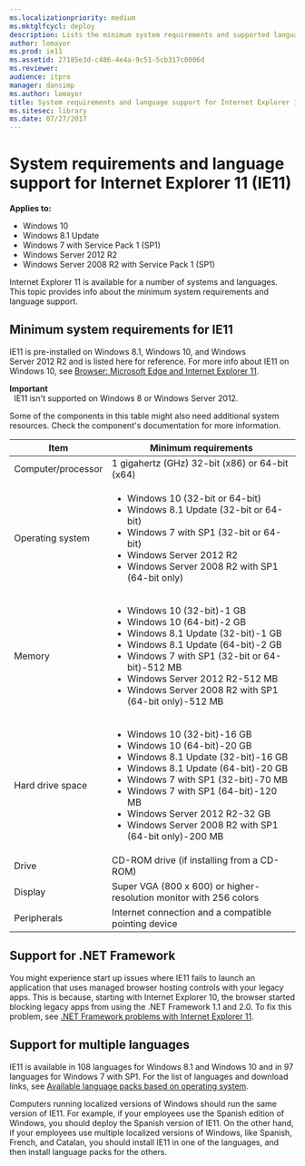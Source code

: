 ```yaml
---
ms.localizationpriority: medium
ms.mktglfcycl: deploy
description: Lists the minimum system requirements and supported languages for Internet Explorer 11.
author: lomayor
ms.prod: ie11
ms.assetid: 27185e3d-c486-4e4a-9c51-5cb317c0006d
ms.reviewer: 
audience: itpromanager: dansimp
ms.author: lomayor
title: System requirements and language support for Internet Explorer 11 (IE11) (Internet Explorer 11 for IT Pros)
ms.sitesec: library
ms.date: 07/27/2017
---
```



# System requirements and language support for Internet Explorer 11 (IE11)

**Applies to:**

-   Windows 10
-   Windows 8.1 Update
-   Windows 7 with Service Pack 1 (SP1)
-   Windows Server 2012 R2
-   Windows Server 2008 R2 with Service Pack 1 (SP1)

Internet Explorer 11 is available for a number of systems and languages. This topic provides info about the minimum system requirements and language support.

## Minimum system requirements for IE11
IE11 is pre-installed on Windows 8.1, Windows 10, and Windows Server 2012 R2 and is listed here for reference. For more info about IE11 on Windows 10, see [Browser: Microsoft Edge and Internet Explorer 11](https://technet.microsoft.com/library/mt156988.aspx).

**Important**<br> 
IE11 isn't supported on Windows 8 or Windows Server 2012.

Some of the components in this table might also need additional system resources. Check the component's documentation for more information.


|        Item        |                                                                                                                                                                  Minimum requirements                                                                                                                                                                   |
|--------------------|---------------------------------------------------------------------------------------------------------------------------------------------------------------------------------------------------------------------------------------------------------------------------------------------------------------------------------------------------------|
| Computer/processor |                                                                                                                                                     1 gigahertz (GHz) 32-bit (x86) or 64-bit (x64)                                                                                                                                                      |
|  Operating system  |                                                            <ul><li>Windows 10 (32-bit or 64-bit)</li><li>Windows 8.1 Update (32-bit or 64-bit)</li><li>Windows 7 with SP1 (32-bit or 64-bit)</li><li>Windows Server 2012 R2</li><li>Windows Server 2008 R2 with SP1 (64-bit only)</li></ul>                                                             |
|       Memory       |                  <ul><li>Windows 10 (32-bit)-1 GB</li><li>Windows 10 (64-bit)-2 GB</li><li>Windows 8.1 Update (32-bit)-1 GB</li><li>Windows 8.1 Update (64-bit)-2 GB</li><li>Windows 7 with SP1 (32-bit or 64-bit)-512 MB</li><li>Windows Server 2012 R2-512 MB</li><li>Windows Server 2008 R2 with SP1 (64-bit only)-512 MB</li></ul>                  |
|  Hard drive space  | <ul><li>Windows 10 (32-bit)-16 GB</li><li>Windows 10 (64-bit)-20 GB</li><li>Windows 8.1 Update (32-bit)-16 GB</li><li>Windows 8.1 Update (64-bit)-20 GB</li><li>Windows 7 with SP1 (32-bit)-70 MB</li><li>Windows 7 with SP1 (64-bit)-120 MB</li><li>Windows Server 2012 R2-32 GB</li><li>Windows Server 2008 R2 with SP1 (64-bit only)-200 MB</li><ul> |
|       Drive        |                                                                                                                                                       CD-ROM drive (if installing from a CD-ROM)                                                                                                                                                        |
|      Display       |                                                                                                                                           Super VGA (800 x 600) or higher-resolution monitor with 256 colors                                                                                                                                            |
|    Peripherals     |                                                                                                                                                  Internet connection and a compatible pointing device                                                                                                                                                   |

## Support for .NET Framework
You might experience start up issues where IE11 fails to launch an application that uses managed browser hosting controls with your legacy apps. This is because, starting with Internet Explorer 10, the browser started blocking legacy apps from using the .NET Framework 1.1 and 2.0. To fix this problem, see [.NET Framework problems with Internet Explorer 11](net-framework-problems-with-ie11.md).

## Support for multiple languages
IE11 is available in 108 languages for Windows 8.1 and Windows 10 and in 97 languages for Windows 7 with SP1. For the list of languages and download links, see [Available language packs based on operating system](https://go.microsoft.com/fwlink/p/?LinkId=281818).

Computers running localized versions of Windows should run the same version of IE11. For example, if your employees use the Spanish edition of Windows, you should deploy the Spanish version of IE11. On the other hand, if your employees use multiple localized versions of Windows, like Spanish, French, and Catalan, you should install IE11 in one of the languages, and then install language packs for the others.

 

 



